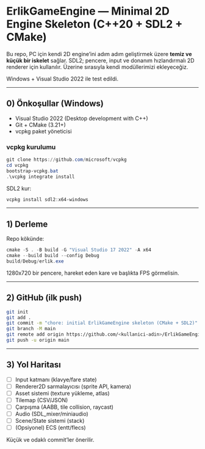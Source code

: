 # ErlikGameEngine — Minimal 2D Engine Skeleton (C++20 + SDL2 + CMake)

Bu repo, PC için kendi 2D engine’ini adım adım geliştirmek üzere **temiz ve küçük bir iskelet** sağlar.
SDL2; pencere, input ve donanım hızlandırmalı 2D renderer için kullanılır. Üzerine sırasıyla kendi modüllerimizi ekleyeceğiz.

Windows + Visual Studio 2022 ile test edildi.

---

## 0) Önkoşullar (Windows)
- Visual Studio 2022 (Desktop development with C++)
- Git + CMake (3.21+)
- vcpkg paket yöneticisi

### vcpkg kurulumu
```powershell
git clone https://github.com/microsoft/vcpkg
cd vcpkg
bootstrap-vcpkg.bat
.\vcpkg integrate install
```
SDL2 kur:
```powershell
vcpkg install sdl2:x64-windows
```

---

## 1) Derleme
Repo kökünde:
```powershell
cmake -S . -B build -G "Visual Studio 17 2022" -A x64
cmake --build build --config Debug
build/Debug/erlik.exe
```
1280x720 bir pencere, hareket eden kare ve başlıkta FPS görmelisin.

---

## 2) GitHub (ilk push)
```bash
git init
git add .
git commit -m "chore: initial ErlikGameEngine skeleton (CMake + SDL2)"
git branch -M main
git remote add origin https://github.com/<kullanici-adin>/ErlikGameEngine.git
git push -u origin main
```

---

## 3) Yol Haritası
- [ ] Input katmanı (klavye/fare state)
- [ ] Renderer2D sarmalayıcısı (sprite API, kamera)
- [ ] Asset sistemi (texture yükleme, atlas)
- [ ] Tilemap (CSV/JSON)
- [ ] Çarpışma (AABB, tile collision, raycast)
- [ ] Audio (SDL_mixer/miniaudio)
- [ ] Scene/State sistemi (stack)
- [ ] (Opsiyonel) ECS (entt/flecs)

Küçük ve odaklı commit’ler önerilir.